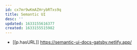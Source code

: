 ```yaml
---
id: cx7mr9wKmAZHrybRTxs9q
title: Semantic UI
desc: ''
updated: 1633155616377
created: 1633155515982
---
```


- [[p.hasURL]] https://semantic-ui-docs-gatsby.netlify.app/
